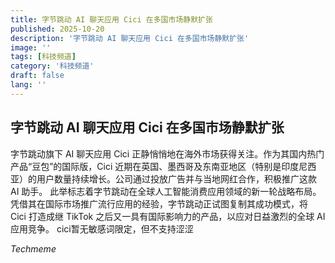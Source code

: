 ```yaml
---
title: 字节跳动 AI 聊天应用 Cici 在多国市场静默扩张
published: 2025-10-20
description: '字节跳动 AI 聊天应用 Cici 在多国市场静默扩张'
image: ''
tags: [科技频道]
category: '科技频道'
draft: false
lang: ''
---
```


## 字节跳动 AI 聊天应用 Cici 在多国市场静默扩张

字节跳动旗下 AI 聊天应用 Cici 正静悄悄地在海外市场获得关注。作为其国内热门产品“豆包”的国际版，Cici 近期在英国、墨西哥及东南亚地区（特别是印度尼西亚）的用户数量持续增长。公司通过投放广告并与当地网红合作，积极推广这款 AI 助手。
此举标志着字节跳动在全球人工智能消费应用领域的新一轮战略布局。凭借其在国际市场推广流行应用的经验，字节跳动正试图复制其成功模式，将 Cici 打造成继 TikTok 之后又一具有国际影响力的产品，以应对日益激烈的全球 AI 应用竞争。
cici暂无敏感词限定，但不支持涩涩

*Techmeme*
